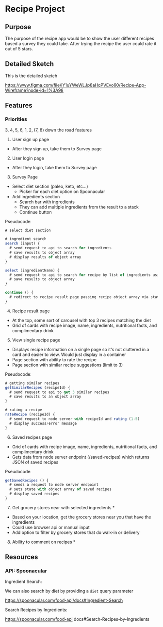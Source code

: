 # Recipe Project

## Purpose
The purpose of the recipe app would be to show the user different recipes based a survey they could take. After trying the recipe the user could rate it out of 5 stars.

## Detailed Sketch
This is the detailed sketch

https://www.figma.com/file/lY1uYWeWLJp8aHqPVEvo60/Recipe-App-Wireframe?node-id=1%3A98

## Features

### Priorities
3, 4, 5, 6, 1, 2, (7, 8) down the road features

1. User sign up page
  - After they sign up, take them to Survey page

2. User login page
  - After they login, take them to Survey page

3. Survey Page
  - Select diet section (paleo, keto, etc...)
    - Picker for each diet option on Spoonacular
  - Add ingredients section
    - Search bar with ingredients
    - They can add multiple ingredients from the result to a stack
    - Continue button

  Pseudocode:
  ```js
  # select diet section

  # ingredient search
  search (input) {
    # send request to api to search for ingredients
    # save results to object array
    # display results of object array
  }

  select (ingredientName) {
    # send request to api to search for recipe by list of ingredients using the object array
    # save results to object array
  }

  continue () {
    # redirect to recipe result page passing recipe object array via state
  }
  ```

4. Recipe result page
  - At the top, some sort of carousel with top 3 recipes matching the diet
  - Grid of cards with recipe image, name, ingredients, nutritional facts, and complimentary drink

5. View single recipe page
  - Displays recipe information on a single page so it's not cluttered in a card and easier to view. Would just display in a container
  - Page section with ability to rate the recipe
  - Page section with similar recipe suggestions (limit to 3) 

  Pseudocode:
  ```js
  # getting similar recipes
  getSimilarRecipes (recipeId) {
    # send request to api to get 3 similar recipes
    # save results to an object array
  }

  # rating a recipe
  rateRecipe (recipeId) {
    # send request to node server with recipeId and rating (1-5)
    # display success/error message
  }
  ```

6. Saved recipes page
  - Grid of cards with recipe image, name, ingredients, nutritional facts, and complimentary drink
  - Gets data from node server endpoint (/saved-recipes) which returns JSON of saved recipes

  Pseudocode:
  ```js
  getSavedRecipes () {
    # sends a request to node server endpoint
    # sets state with object array of saved recipes
    # display saved recipes 
  }
  ```

7. Get grocery stores near with selected ingredients *
  - Based on your location, get the grocery stores near you 
  that have the ingredients
  - Could use browser api or manual input
  - Add option to filter by grocery stores that do walk-in or delivery

8. Ability to comment on recipes *

## Resources
### API: Spoonacular
Ingredient Search:

We can also search by diet by providing a `diet` query parameter

https://spoonacular.com/food-api/docs#Ingredient-Search

Search Recipes by Ingredients:

https://spoonacular.com/food-api docs#Search-Recipes-by-Ingredients
